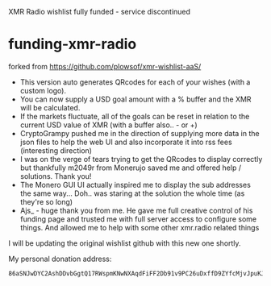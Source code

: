 XMR Radio wishlist fully funded - service discontinued
# funding-xmr-radio

forked from https://github.com/plowsof/xmr-wishlist-aaS/

- This version auto generates QRcodes for each of your wishes (with a custom logo). 
- You can now supply a USD goal amount with a % buffer and the XMR will be calculated.
- If the markets fluctuate, all of the goals can be reset in relation to the current USD value of XMR (with a buffer also.. - or +) 
- CryptoGrampy pushed me in the direction of supplying more data in the json files to help the web UI and also incorporate it into rss fees (interesting direction)
- I was on the verge of tears trying to get the QRcodes to display correctly but thankfully m2049r from Monerujo saved me and offered help / solutions. Thank you!
- The Monero GUI UI actually inspired me to display the sub addresses the same way... Doh.. was staring at the solution the whole time (as they're so long)
- Ajs_ - huge thank you from me. He gave me full creative control of his funding page and trusted me with full server access to configure some things. And allowed me to help with some other xmr.radio related things

I will be updating the original wishlist github with this new one shortly. 

My personal donation address:
```
86aSNJwDYC2AshDDvbGgtQ17RWspmKNwNXAqdFiFF2Db91v9PC26uDxffD9ZYfcMjvJpuKJepsQtELAdmXVk85E1DsuL6rG
```
